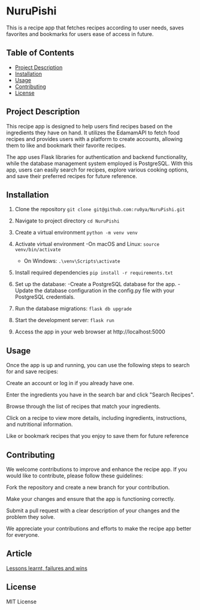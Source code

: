 # NuruPishi

This is a recipe app that fetches recipes according to user needs, 
saves favorites and bookmarks for users ease of access in future.

## Table of Contents

- [Project Description](#project-description)
- [Installation](#installation)
- [Usage](#usage)
- [Contributing](#contributing)
- [License](#license)

## Project Description

This recipe app is designed to help users find recipes based on the ingredients they have on hand. It utilizes the EdamamAPI to fetch food recipes and provides users with a platform to create accounts, allowing them to like and bookmark their favorite recipes.

The app uses Flask libraries for authentication and backend functionality, while the database management system employed is PostgreSQL. With this app, users can easily search for recipes, explore various cooking options, and save their preferred recipes for future reference.

## Installation

1. Clone the repository
`git clone git@github.com:ru0ya/NuruPishi.git`

2. Navigate to project directory
`cd NuruPishi`

3. Create a virtual environment
`python -m venv venv`

4. Activate virtual environment
	-On macOS and Linux:
	`source venv/bin/activate`
	- On Windows:
	`.\venv\Scripts\activate`
5. Install required dependencies
`pip install -r requirements.txt`

6. Set up the database:
	-Create a PostgreSQL database for the app.
	-Update the database configuration in the config.py file with your PostgreSQL credentials.
7. Run the database migrations:
	`flask db upgrade`
8. Start the development server:
	`flask run`
9. Access the app in your web browser at http://localhost:5000


## Usage

Once the app is up and running, you can use the following steps to search for and save recipes:

   Create an account or log in if you already have one.

   Enter the ingredients you have in the search bar and click "Search Recipes".

   Browse through the list of recipes that match your ingredients.

   Click on a recipe to view more details, including ingredients, instructions, and nutritional information.

   Like or bookmark recipes that you enjoy to save them for future reference

## Contributing

We welcome contributions to improve and enhance the recipe app. If you would like to contribute, please follow these guidelines:

   Fork the repository and create a new branch for your contribution.

   Make your changes and ensure that the app is functioning correctly.

   Submit a pull request with a clear description of your changes and the problem they solve.

We appreciate your contributions and efforts to make the recipe app better for everyone.

## Article
[Lessons learnt, failures and
wins](https://www.linkedin.com/pulse/road-nurupishi-web-app-challenges-triumps-lessons-learned-mwangi/?trackingId=gwVdpIiYTeGuoSe5ukYfZw%3D%3D)

## License

MIT License
